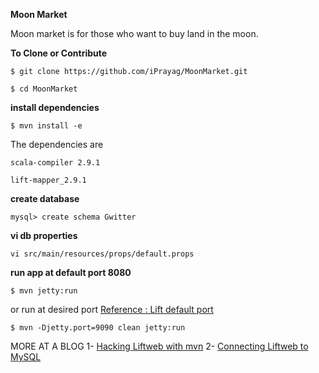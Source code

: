 <b>Moon Market</b>

Moon market is for those who want to buy land in the moon. 

<b>To Clone or Contribute </b>

`$ git clone https://github.com/iPrayag/MoonMarket.git`

`$ cd MoonMarket`

<b>install dependencies</b>

`$ mvn install -e`

The dependencies are 

`scala-compiler 2.9.1`

`lift-mapper_2.9.1`

<b>create database</b>

`mysql> create schema Gwitter`

<b>vi db properties</b>

`vi src/main/resources/props/default.props`


<b>run app at default port 8080</b>

`$ mvn jetty:run`

or run at desired port [Reference : Lift default port](https://groups.google.com/d/msg/liftweb/Bj8xmsctGFk/0bA3xx6QIcwJ)

`$ mvn -Djetty.port=9090 clean jetty:run`



MORE AT A BLOG
1- [Hacking Liftweb with mvn](http://prayag-waves.blogspot.com/2012/10/getting-started-with-liftweb-framework.html)
2- [Connecting Liftweb to MySQL](http://prayag-waves.blogspot.com/2012/10/connecting-liftweb-to-mysql.html)
